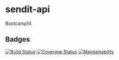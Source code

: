 # sendit-api
Bootcamp14

## Badges

[![Build Status](https://travis-ci.org/masete/sendit-api.svg?branch=develop)](https://travis-ci.org/masete/sendit-api) 
[![Coverage Status](https://coveralls.io/repos/github/masete/sendit-api/badge.svg?branch=develop)](https://coveralls.io/github/masete/sendit-api?branch=develop) [![Maintainability](https://api.codeclimate.com/v1/badges/4ea459fea6b2ed0cdc66/maintainability)](https://codeclimate.com/github/masete/sendit-api/maintainability) 